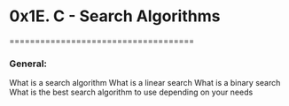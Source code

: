 <h1>0x1E. C - Search Algorithms</h1>
====================================
<h3>General:</h3>
What is a search algorithm
What is a linear search
What is a binary search
What is the best search algorithm to use depending on your needs
